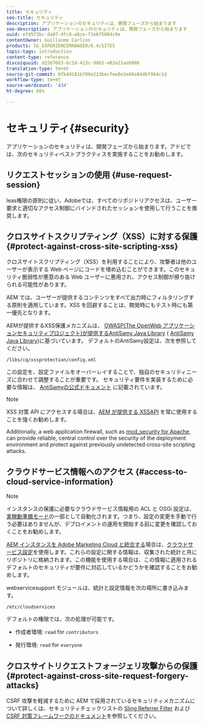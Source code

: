 ```yaml
---
title: セキュリティ
seo-title: セキュリティ
description: アプリケーションのセキュリティは、開発フェーズから始まります
seo-description: アプリケーションのセキュリティは、開発フェーズから始まります
uuid: efd5f3bc-da07-4fc8-a6ce-f1e6f5084c9e
contentOwner: Guillaume Carlino
products: SG_EXPERIENCEMANAGER/6.4/SITES
topic-tags: introduction
content-type: reference
discoiquuid: d2267663-6c1d-413c-9862-e82e21ae6906
translation-type: tm+mt
source-git-commit: 0fb4d181b700e223becfee8e3e68a84d6f964c1d
workflow-type: tm+mt
source-wordcount: '434'
ht-degree: 66%

---
```



# セキュリティ{#security}

アプリケーションのセキュリティは、開発フェーズから始まります。アドビでは、次のセキュリティベストプラクティスを実施することをお勧めします。

## リクエストセッションの使用 {#use-request-session}

leas権限の原則に従い、Adobeでは、すべてのリポジトリアクセスは、ユーザー要求と適切なアクセス制御にバインドされたセッションを使用して行うことを推奨します。

## クロスサイトスクリプティング（XSS）に対する保護{#protect-against-cross-site-scripting-xss}

クロスサイトスクリプティング（XSS）を利用することにより、攻撃者は他のユーザーが表示する Web ページにコードを埋め込むことができます。このセキュリティ脆弱性が悪意のある Web ユーザーに悪用され、アクセス制御が擦り抜けられる可能性があります。

AEM では、ユーザーが提供するコンテンツをすべて出力時にフィルタリングする原則を適用しています。XSS を回避することは、開発時にもテスト時にも第一優先となります。

AEMが提供するXSS保護メカニズムは、 [OWASP(The OpenWeb アプリケーションセキュリティプロジェクト)が提供するAntiSamy Java Library](https://www.owasp.org/index.php/Category:OWASP_AntiSamy_Project) ( [AntiSamy Java Library](https://www.owasp.org/))に基づいています。 デフォルトのAntiSamy設定は、次を参照してください。

`/libs/cq/xssprotection/config.xml`

この設定を、設定ファイルをオーバーレイすることで、独自のセキュリティニーズに合わせて調整することが重要です。 セキュリティ要件を実装するために必要な情報は、 [AntiSamyの公式ドキュメント](https://www.owasp.org/index.php/Category:OWASP_AntiSamy_Project) に記載されています。

>[!NOTE]
>
>XSS 対策 API にアクセスする場合は、[AEM が提供する XSSAPI](https://helpx.adobe.com/experience-manager/6-4/sites/developing/using/reference-materials/javadoc/com/adobe/granite/xss/XSSAPI.html) を常に使用することを強くお勧めします。

Additionally, a web application firewall, such as [mod_security for Apache](https://www.modsecurity.org), can provide reliable, central control over the security of the deployment environment and protect against previously undetected cross-site scripting attacks.

## クラウドサービス情報へのアクセス {#access-to-cloud-service-information}

>[!NOTE]
>
>インスタンスの保護に必要なクラウドサービス情報用の ACL と OSGi 設定は、[実稼動準備モード](/help/sites-administering/production-ready.md)の一部として自動化されます。つまり、設定の変更を手動で行う必要はありませんが、デプロイメントの運用を開始する前に変更を確認しておくことをお勧めします。

[AEM インスタンスを Adobe Marketing Cloud と統合する](/help/sites-administering/marketing-cloud.md)場合は、[クラウドサービス設定](/help/sites-developing/extending-cloud-config.md)を使用します。これらの設定に関する情報は、収集された統計と共にリポジトリに格納されます。この機能を使用する場合は、この情報に適用されるデフォルトのセキュリティが要件に対応しているかどうかを確認することをお勧めします。

webservicesupport モジュールは、統計と設定情報を次の場所に書き込みます。

`/etc/cloudservices`

デフォルトの権限では、次の処理が可能です。

* 作成者環境: `read` for `contributors`

* 発行環境: `read` for `everyone`

## クロスサイトリクエストフォージェリ攻撃からの保護 {#protect-against-cross-site-request-forgery-attacks}

CSRF 攻撃を軽減するために AEM で採用されているセキュリティメカニズムについて詳しくは、セキュリティチェックリストの [Sling Referrer Filter](/help/sites-administering/security-checklist.md#protect-against-cross-site-request-forgery) および [CSRF 対策フレームワークのドキュメント](/help/sites-developing/csrf-protection.md)を参照してください。